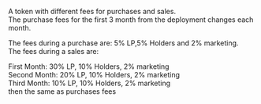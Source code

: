 A token with different fees for purchases and sales.  
The purchase fees for the first 3 month from the deployment changes each month.  

The fees during a purchase are: 5% LP,5% Holders and 2% marketing.  
The fees during a sales are:

First Month: 30% LP, 10% Holders, 2% marketing  
Second Month: 20% LP, 10% Holders, 2% marketing   
Third Month: 10% LP, 10% Holders, 2% marketing  
then the same as purchases fees  
